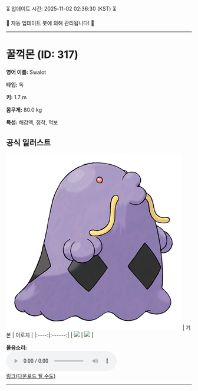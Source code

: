 
⏳ 업데이트 시간: 2025-11-02 02:36:30 (KST) ⏳

🤖 자동 업데이트 봇에 의해 관리됩니다! 🤖

---

# 꿀꺽몬 (ID: 317)
**영어 이름:** Swalot

**타입:** 독

**키:** 1.7 m

**몸무게:** 80.0 kg

**특성:** 해감액, 점착, 먹보

## 공식 일러스트
![](https://raw.githubusercontent.com/PokeAPI/sprites/master/sprites/pokemon/other/official-artwork/317.png)
| 기본 | 이로치 |
|:----:|:------:|
| <img src="http://play.pokemonshowdown.com/sprites/ani/swalot.gif" width="200"> | <img src="http://play.pokemonshowdown.com/sprites/ani-shiny/swalot.gif" width="200"> |

**울음소리:**<br><audio controls src="https://raw.githubusercontent.com/PokeAPI/cries/main/cries/pokemon/latest/317.ogg"></audio><br> [링크(다운로드 될 수도)](https://raw.githubusercontent.com/PokeAPI/cries/main/cries/pokemon/latest/317.ogg)


---
